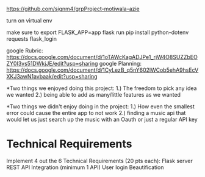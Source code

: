 https://github.com/signm4/grpProject-motiwala-azie

turn on virtual env

make sure to export FLASK_APP=app
flask run
pip install python-dotenv
            requests
            flask_login

google Rubric: https://docs.google.com/document/d/1oTAWcKagADJPe1_rjW4O8SUZZbEOZY0I3vs51DWkjJE/edit?usp=sharing
google Planning: https://docs.google.com/document/d/1CyLezB_q5nY602lWCob5ehA9hsEcVXKJ3awN1avbaak/edit?usp=sharing

*Two things we enjoyed doing this project: 
1.) The freedom to pick any idea we wanted
2.) being able to add as many/little features as we wanted

*Two things we didn't enjoy doing in the project: 
1.) How even the smallest error could cause the entire app to not work
2.) finding a music api that would let us just search up the music with an Oauth or just a regular API key

<h1>Technical Requirements</h1>

Implement 4 out the 6 Technical Requirements (20 pts each):
Flask server
REST API Integration (minimum 1 API)
User login
Beautification

